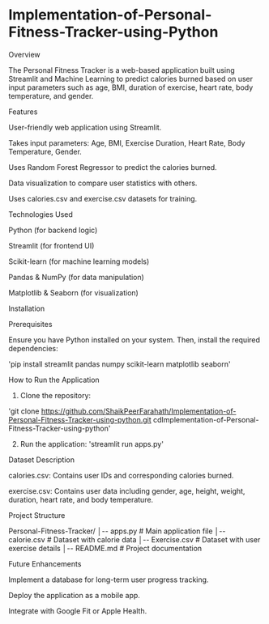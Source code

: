 # Implementation-of-Personal-Fitness-Tracker-using-Python

Overview

The Personal Fitness Tracker is a web-based application built using Streamlit and Machine Learning to predict calories burned based on user input parameters such as age, BMI, duration of exercise, heart rate, body temperature, and gender.

Features

User-friendly web application using Streamlit.

Takes input parameters: Age, BMI, Exercise Duration, Heart Rate, Body Temperature, Gender.

Uses Random Forest Regressor to predict the calories burned.

Data visualization to compare user statistics with others.

Uses calories.csv and exercise.csv datasets for training.

Technologies Used

Python (for backend logic)

Streamlit (for frontend UI)

Scikit-learn (for machine learning models)

Pandas & NumPy (for data manipulation)

Matplotlib & Seaborn (for visualization)

Installation

Prerequisites

Ensure you have Python installed on your system. Then, install the required dependencies:

'pip install streamlit pandas numpy scikit-learn matplotlib seaborn'

How to Run the Application

1. Clone the repository:

'git clone https://github.com/ShaikPeerFarahath/Implementation-of-Personal-Fitness-Tracker-using-python.git
cdImplementation-of-Personal-Fitness-Tracker-using-python'

2. Run the application:
  'streamlit run apps.py'

Dataset Description

calories.csv: Contains user IDs and corresponding calories burned.

exercise.csv: Contains user data including gender, age, height, weight, duration, heart rate, and body temperature.


Project Structure

Personal-Fitness-Tracker/
│-- apps.py             # Main application file
│-- calorie.csv         # Dataset with calorie data
│-- Exercise.csv        # Dataset with user exercise details
│-- README.md           # Project documentation

Future Enhancements

Implement a database for long-term user progress tracking.

Deploy the application as a mobile app.

Integrate with Google Fit or Apple Health.




